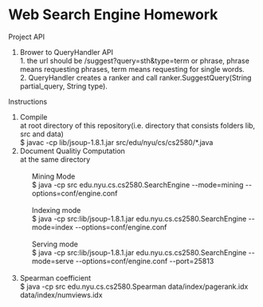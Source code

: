 Web Search Engine Homework
===
Project API
<ol>
<li> Brower to QueryHandler API<br>
1. the url should be /suggest?query=sth&type=term or phrase, phrase means requesting phrases, term means requesting for single words.<br>
2. QueryHandler creates a ranker and call ranker.SuggestQuery(String partial_query, String type).<br>
</li>
</ol>


Instructions  
<ol>
<li> Compile<br>
  at root directory of this repository(i.e. directory that consists folders lib, src and data)<br>
  $ javac -cp lib/jsoup-1.8.1.jar src/edu/nyu/cs/cs2580/*.java<br>
</li>
<li> Document Qualitiy Computation<br>
  at the same directory<br><br>
  <ul>
  Mining Mode<br>
  $ java -cp src edu.nyu.cs.cs2580.SearchEngine --mode=mining --options=conf/engine.conf<br><br>
  </ul>
  <ul>
  Indexing mode<br>
  $ java -cp src:lib/jsoup-1.8.1.jar edu.nyu.cs.cs2580.SearchEngine --mode=index --options=conf/engine.conf<br><br>
  </ul>
  <ul>
  Serving mode<br>
  $ java -cp src:lib/jsoup-1.8.1.jar edu.nyu.cs.cs2580.SearchEngine --mode=serve --options=conf/engine.conf --port=25813<br><br>
  </ul>
</li>
<li> Spearman coefficient<br>
$ java -cp src edu.nyu.cs.cs2580.Spearman data/index/pagerank.idx data/index/numviews.idx<br>

</li>
</ol>

